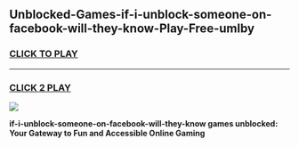 
## Unblocked-Games-if-i-unblock-someone-on-facebook-will-they-know-Play-Free-umlby
<h3>
<a href="https://premium76.site?title=if-i-unblock-someone-on-facebook-will-they-know&ref=21A">CLICK TO PLAY</a></h3>
<hr>

<h3>
<a href="https://premium76.site?title=if-i-unblock-someone-on-facebook-will-they-know&ref=21A">CLICK 2 PLAY</a>
  
</h3>

<a href="https://premium76.site?title=if-i-unblock-someone-on-facebook-will-they-know&ref=21A"><img src="https://clearcache.store/games.png"></a>


**if-i-unblock-someone-on-facebook-will-they-know games unblocked: Your Gateway to Fun and Accessible Online Gaming**
